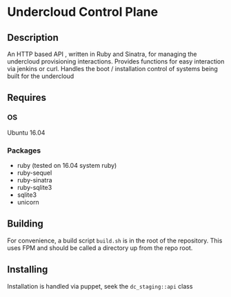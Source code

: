 # Undercloud Control Plane 

## Description 

An HTTP based API , written in Ruby and Sinatra, for managing the undercloud provisioning interactions. Provides functions for easy interaction via jenkins or curl. 
Handles the boot / installation control of systems being built for the undercloud

## Requires

### OS

Ubuntu 16.04

### Packages

* ruby (tested on 16.04 system ruby)
* ruby-sequel
* ruby-sinatra
* ruby-sqlite3
* sqlite3
* unicorn

## Building

For convenience, a build script `build.sh` is in the root of the repository. This uses FPM and should be called a directory up from the repo root.

## Installing

Installation is handled via puppet, seek the `dc_staging::api` class 


